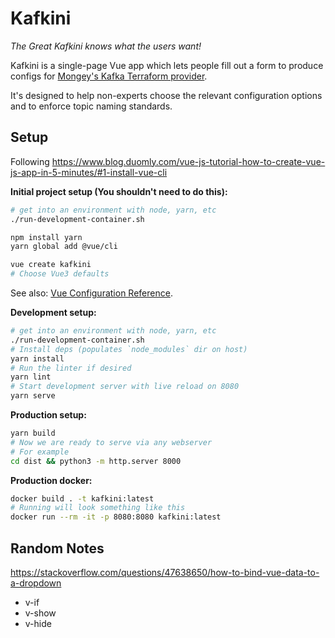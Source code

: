 # Kafkini

_The Great Kafkini knows what the users want!_

Kafkini is a single-page Vue app which lets people fill out a form to produce
configs for [Mongey's Kafka Terraform provider][tf_mongey].

It's designed to help non-experts choose the relevant configuration options and
to enforce topic naming standards.

## Setup

Following <https://www.blog.duomly.com/vue-js-tutorial-how-to-create-vue-js-app-in-5-minutes/#1-install-vue-cli>

**Initial project setup (You shouldn't need to do this):**

```bash
# get into an environment with node, yarn, etc
./run-development-container.sh

npm install yarn
yarn global add @vue/cli

vue create kafkini
# Choose Vue3 defaults
```

See also: [Vue Configuration Reference](https://cli.vuejs.org/config/).

**Development setup:**

```bash
# get into an environment with node, yarn, etc
./run-development-container.sh
# Install deps (populates `node_modules` dir on host)
yarn install
# Run the linter if desired
yarn lint
# Start development server with live reload on 8080
yarn serve
```

**Production setup:**

```bash
yarn build
# Now we are ready to serve via any webserver
# For example
cd dist && python3 -m http.server 8000
```

**Production docker:**

```bash
docker build . -t kafkini:latest
# Running will look something like this
docker run --rm -it -p 8080:8080 kafkini:latest
```

## Random Notes

<https://stackoverflow.com/questions/47638650/how-to-bind-vue-data-to-a-dropdown>

- v-if
- v-show
- v-hide

[tf_mongey]: <https://registry.terraform.io/providers/Mongey/kafka/latest>
